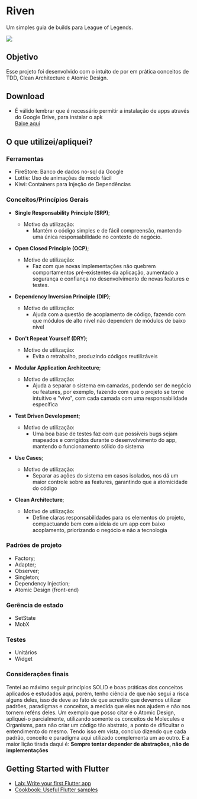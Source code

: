 # Riven

Um simples guia de builds para League of Legends.

<img src="assets/preview.gif">

## Objetivo

Esse projeto foi desenvolvido com o intuito de por em prática conceitos de TDD, Clean Architecture e Atomic Design.

## Download
- É válido lembrar que é necessário permitir a instalação de apps através do Google Drive, para instalar o apk<br>
<a href="https://drive.google.com/file/d/1KvOvX6U3YCR6bvn9KNbuIifqp_Y8gG9R/view?usp=sharing" target="_blank"> Baixe aqui</a>

## O que utilizei/apliquei?

### Ferramentas
- FireStore: Banco de dados no-sql da Google
- Lottie: Uso de animações de modo fácil
- Kiwi: Containers para Injeção de Dependências

### Conceitos/Princípios Gerais
- <strong>Single Responsability Principle (SRP)</strong>;
    - Motivo da utilização: 
        - Mantém o código simples e de fácil compreensão, mantendo uma única responsabilidade no contexto de negócio.

- <strong>Open Closed Principle (OCP)</strong>;
    - Motivo de utilização:
        - Faz com que novas implementações não quebrem comportamentos pré-existentes da aplicação, aumentado a segurança e confiança no desenvolvimento de novas features e testes.
        
- <strong>Dependency Inversion Principle (DIP)</strong>;
    - Motivo de utilização:
        - Ajuda com a questão de acoplamento de código, fazendo com que módulos de alto nível não dependem de módulos de baixo nível
- <strong>Don't Repeat Yourself (DRY)</strong>;
    - Motivo de utilização:
        - Evita o retrabalho, produzindo códigos reutilizáveis
- <strong>Modular Application Architecture</strong>;
    - Motivo de utilização:
        - Ajuda a separar o sistema em camadas, podendo ser de negócio ou features, por exemplo, fazendo com que o projeto se torne intuitivo e "vivo", com cada camada com uma responsabilidade específica
- <strong>Test Driven Development</strong>;
    - Motivo de utilização:
        - Uma boa base de testes faz com que possíveis bugs sejam mapeados e corrigidos durante o desenvolvimento do app, mantendo o funcionamento sólido do sistema
- <strong>Use Cases</strong>;
    - Motivo de utilização:
        - Separar as ações do sistema em casos isolados, nos dá um maior controle sobre as features, garantindo que a atomicidade do código
- <strong>Clean Architecture</strong>;
    - Motivo de utilização:
        - Define claras responsabilidades para os elementos do projeto, compactuando bem com a ideia de um app com baixo acoplamento, priorizando o negócio e não a tecnologia

### Padrões de projeto
- Factory;
- Adapter;
- Observer;
- Singleton;
- Dependency Injection;
- Atomic Design (front-end)

### Gerência de estado
- SetState
- MobX

### Testes
- Unitários
- Widget

### Considerações finais
Tentei ao máximo seguir princípios SOLID e boas práticas dos conceitos aplicados e estudados aqui, porém, tenho ciência de que não segui a risca alguns deles, isso de deve ao fato de que acredito que devemos utilizar padrões, paradigmas e conceitos, a medida que eles nos ajudem e não nos tornem reféns deles. Um exemplo que posso citar é o Atomic Design, apliquei-o parcialmente, utilizando somente os conceitos de Molecules e Organisms, para não criar um código tão abstrato, a ponto de dificultar o entendimento do mesmo. Tendo isso em vista, concluo dizendo que cada padrão, conceito e paradigma aqui utilizado complementa um ao outro. E a maior lição tirada daqui é: <strong> Sempre tentar depender de abstrações, não de implementações</strong> 


## Getting Started with Flutter

- [Lab: Write your first Flutter app](https://flutter.dev/docs/get-started/codelab)
- [Cookbook: Useful Flutter samples](https://flutter.dev/docs/cookbook)